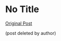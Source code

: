 # No Title

[Original Post](https://discourse.onlinedegree.iitm.ac.in/t/164277/100)

<p>(post deleted by author)</p>